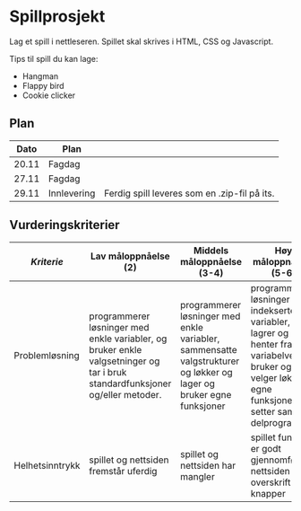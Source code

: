 # Spillprosjekt

Lag et spill i nettleseren. Spillet skal skrives i HTML, CSS og Javascript.

Tips til spill du kan lage:

- Hangman
- Flappy bird
- Cookie clicker

## Plan

| Dato  | Plan        |                                              |
| ----- | ----------- | -------------------------------------------- |
| 20.11 | Fagdag      |                                              |
| 27.11 | Fagdag      |                                              |
| 29.11 | Innlevering | Ferdig spill leveres som en .zip-fil på its. |

## Vurderingskriterier

| *Kriterie* | Lav måloppnåelse (2) | Middels måloppnåelse (3-4) | Høy måloppnåelse (5-6)  |
| -------------- | -------------------- | ---------------------------| ------------------------|
| Problemløsning | programmerer løsninger med enkle variabler, og bruker enkle valgsetninger og tar i bruk standardfunksjoner og/eller metoder. | programmerer løsninger med enkle variabler, sammensatte valgstrukturer og løkker og lager og bruker egne funksjoner | programmerer løsninger med indekserte variabler, lagrer og henter fram variabelverdier, bruker og velger løkker, egne funksjoner og setter sammen delprogram |
| Helhetsinntrykk | spillet og nettsiden fremstår uferdig | spillet og nettsiden har mangler | spillet funger, er godt gjennomført og nettsiden har overskrift og knapper|

